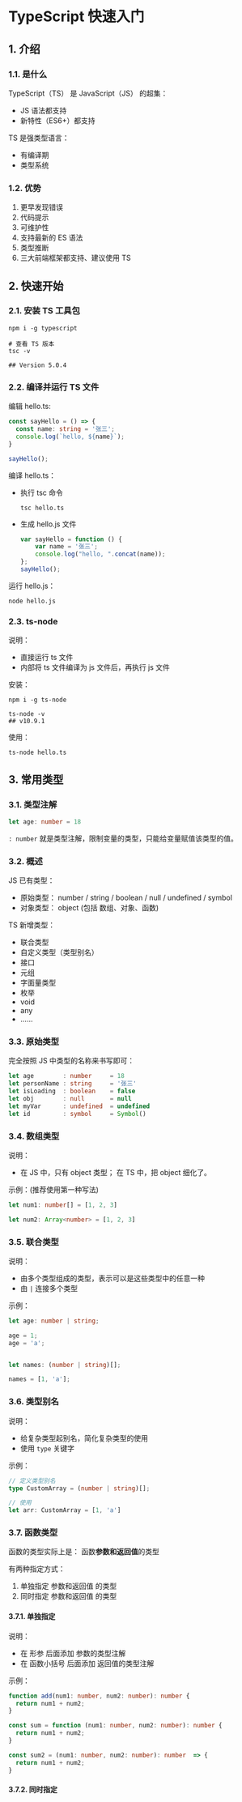 # TypeScript 快速入门

## 1. 介绍

### 1.1. 是什么

TypeScript（TS） 是 JavaScript（JS） 的超集：

* JS 语法都支持
* 新特性（ES6+）都支持

TS 是强类型语言：

* 有编译期
* 类型系统

### 1.2. 优势

1. 更早发现错误
2. 代码提示
3. 可维护性
4. 支持最新的 ES 语法
5. 类型推断
6. 三大前端框架都支持、建议使用 TS

## 2. 快速开始

### 2.1. 安装 TS 工具包

```shell
npm i -g typescript

# 查看 TS 版本
tsc -v

## Version 5.0.4
```

### 2.2. 编译并运行 TS 文件

编辑 hello.ts:
    
```typescript
const sayHello = () => {
  const name: string = '张三';
  console.log(`hello, ${name}`);
}

sayHello();
```

编译 hello.ts：

* 执行 tsc 命令

    ```shell
    tsc hello.ts
    ```

* 生成 hello.js 文件

    ```javascript
    var sayHello = function () {
        var name = '张三';
        console.log("hello, ".concat(name));
    };
    sayHello();
    ```

运行 hello.js：

```shell
node hello.js
```

### 2.3. ts-node

说明：

* 直接运行 ts 文件
* 内部将 ts 文件编译为 js 文件后，再执行 js 文件

安装：

```shell
npm i -g ts-node

ts-node -v
## v10.9.1
```

使用：

```shell
ts-node hello.ts
```

## 3. 常用类型

### 3.1. 类型注解

```typescript
let age: number = 18
```

`: number` 就是类型注解，限制变量的类型，只能给变量赋值该类型的值。

### 3.2. 概述

JS 已有类型：

* 原始类型： number / string / boolean / null / undefined / symbol
* 对象类型： object (包括 数组、对象、函数)

TS 新增类型：

* 联合类型
* 自定义类型（类型别名）
* 接口
* 元组
* 字面量类型
* 枚举
* void
* any
* ......

### 3.3. 原始类型

完全按照 JS 中类型的名称来书写即可：

```typescript
let age        : number     = 18
let personName : string     = '张三'
let isLoading  : boolean    = false
let obj        : null       = null
let myVar      : undefined  = undefined
let id         : symbol     = Symbol()
```

### 3.4. 数组类型

说明：

* 在 JS 中，只有 object 类型； 在 TS 中，把 object 细化了。

示例：(推荐使用第一种写法)

```typescript
let num1: number[] = [1, 2, 3]

let num2: Array<number> = [1, 2, 3]
```

### 3.5. 联合类型

说明：

* 由多个类型组成的类型，表示可以是这些类型中的任意一种
* 由 `|` 连接多个类型

示例：

```typescript
let age: number | string;

age = 1;
age = 'a';


let names: (number | string)[];

names = [1, 'a'];
```

### 3.6. 类型别名

说明：

* 给复杂类型起别名，简化复杂类型的使用
* 使用 `type` 关键字

示例：

```typescript
// 定义类型别名
type CustomArray = (number | string)[];

// 使用
let arr: CustomArray = [1, 'a']
```

### 3.7. 函数类型

函数的类型实际上是： 函数**参数和返回值**的类型

有两种指定方式：

1. 单独指定 参数和返回值 的类型
2. 同时指定 参数和返回值 的类型

#### 3.7.1. 单独指定

说明：

* 在 形参 后面添加 参数的类型注解
* 在 函数小括号 后面添加 返回值的类型注解

示例：

```typescript
function add(num1: number, num2: number): number {
  return num1 + num2;
}

const sum = function (num1: number, num2: number): number {
  return num1 + num2;
}

const sum2 = (num1: number, num2: number): number  => {
  return num1 + num2;
}
```

#### 3.7.2. 同时指定
